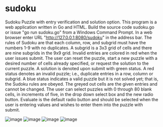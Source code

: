 # sudoku
Sudoku Puzzle with entry verification and solution option.
This program is a web application written in Go and HTML.  Build the source code sudoku.go or issue "go run sudoku.go" from a Windows Command Prompt.  In a web browser enter
URL "http://127.0.0.1:8080/sudoku" in the address bar.  The rules of Sudoku are that each column, row, and subgrid must have the numbers 1-9 with no duplicates.  A 
subgrid is a 3x3 grid of cells and there are nine subgrids in the 9x9 grid.  Invalid entries are colored in red when the user issues submit.  The user can reset the 
puzzle, start a new puzzle with a desired number of cells already specified, or request the solution to the current puzzle.  A solution is denoted upon submit with
green status.  A red status denotes an invalid puzzle; i.e., duplicate entries in a row, column or subgrid.  A blue status indicates a valid puzzle but it is not
solved yet; that is, the Sudoku rules are obeyed.  The greyed out cells are the given entries and cannot be changed.  The user can select puzzles with 0 through 80
blank cells, in increments of five, in the drop down select box and the new radio button.  Evaluate is the default radio button and should be selected when the user
is entering values and wishes to enter them into the puzzle with submit.

![image](https://user-images.githubusercontent.com/117768679/208264646-ede94a1a-2d48-4554-9f08-923858fd9f02.png)
![image](https://user-images.githubusercontent.com/117768679/208265056-73b0ec4c-d4e6-4e6f-9b36-5b5d750e9631.png)
![image](https://user-images.githubusercontent.com/117768679/208265404-1b785889-167f-48a6-8fd5-f5a32a7b0713.png)
![image](https://user-images.githubusercontent.com/117768679/208265103-510ca590-973e-4732-a23b-379aab475d68.png)
